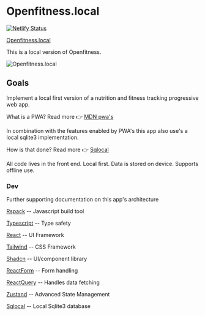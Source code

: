 # Openfitness.local

[![Netlify Status](https://api.netlify.com/api/v1/badges/a08daf35-3421-4cd8-869e-ca608ccb3528/deploy-status)](https://app.netlify.com/sites/openfitnesslocal/deploys)

[Openfitness.local](https://openfitnesslocal.netlify.app/)

This is a local version of Openfitness.

![Openfitness.local](openfitness.local2/openfitness.local.png)

## Goals

Implement a local first version of a nutrition and fitness tracking progressive web app.

What is a PWA? Read more 👉 [MDN pwa's](https://developer.mozilla.org/en-US/docs/Web/Progressive_web_apps)

In combination with the features enabled by PWA's this app also use's a local sqlite3 implementation.

How is that done? Read more 👉 [Sqlocal](https://sqlocal.dallashoffman.com/)

All code lives in the front end. Local first. Data is stored on device. Supports offline use.

### Dev

Further supporting documentation on this app's architecture

[Rspack](https://rspack.dev/) -- Javascript build tool

[Typescript](https://www.typescriptlang.org/) -- Type safety

[React](https://reactjs.org/) -- UI Framework

[Tailwind](https://tailwindcss.com/docs/installation) -- CSS Framework

[Shadcn](https://ui.shadcn.com/) -- UI/component library

[ReactForm](https://tanstack.com/form/latest/docs/framework/react/quick-start) -- Form handling

[ReactQuery](https://tanstack.com/query/latest/docs/framework/react/quick-start) -- Handles data fetching

[Zustand](https://zustand.docs.pmnd.rs/getting-started/introduction#first-create-a-store) -- Advanced State Management

[Sqlocal](https://sqlocal.dallashoffman.com/) -- Local Sqlite3 database
